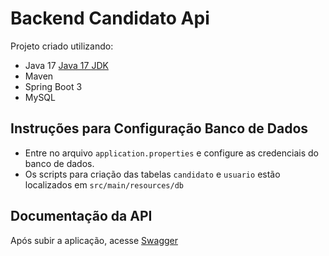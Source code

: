# Backend Candidato Api

Projeto criado utilizando: 
- Java 17 [Java 17 JDK](https://www.oracle.com/java/technologies/javase/jdk17-archive-downloads.html)
- Maven
- Spring Boot 3
- MySQL

## Instruções para Configuração Banco de Dados

 - Entre no arquivo `application.properties` e configure as credenciais do banco de dados.
 - Os scripts para criação das tabelas `candidato` e `usuario` estão localizados em `src/main/resources/db`


## Documentação da API

Após subir a aplicação, acesse [Swagger](http://localhost:8080/swagger-ui/index.html)
